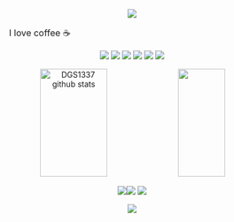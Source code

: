 <div style="text-align: center;">
    <img src="https://capsule-render.vercel.app/api?type=waving&color=161b22" />
</div>

<div style="text-align: left; margin: 0px 30px; font-size: 1rem">
    <p>I love coffee ☕ </p>
</div>

<p align="center">
  <img src="https://img.shields.io/badge/javascript-0d1117?style=for-the-badge&logo=javascript&logoColor=yellow" />
 <img src="https://img.shields.io/badge/react-0d1117?style=for-the-badge&logo=react&logoColor=blue" />
 <img src="https://img.shields.io/badge/nodejs-0d1117?style=for-the-badge&logo=nodedotjs&logoColor=green" />
 <img src="https://img.shields.io/badge/typescript-0d1117?style=for-the-badge&logo=ts-node&logoColor=blue" />
 <img src="https://img.shields.io/badge/flutter-0d1117?style=for-the-badge&logo=flutter&logoColor=blue" />
  <img src="https://img.shields.io/badge/linux-0d1117?style=for-the-badge&logo=linux&logoColor=white" />
</p>

<div style="text-align: center;">
  <img width="49%" height="195px" src="https://github-readme-stats-sigma-five.vercel.app/api?username=pofi-abel&show_icons=true&count_private=true&hide_border=true&title_color=ecf2f8&icon_color=0d1117&text_color=FFFFFF&bg_color=0d1117" alt="DGS1337 github stats" /> 
  <img width="41%" height="195px" src="https://github-readme-stats-sigma-five.vercel.app/api/top-langs/?username=pofi-abel&layout=compact&hide_border=true&title_color=ecf2f8&text_color=FFFFFF&bg_color=0d1117" />
</div>

<p align="center">
  <a href="https://www.linkedin.com/in/abel-pofi-665469226/"><img src="https://img.shields.io/badge/Linkedin-0d1117?style=for-the-badge&logo=linkedin&logoColor=white" /></a><a href="https://t.me/pofiabel"><img src="https://img.shields.io/badge/Telegram-0d1117?style=for-the-badge&logo=telegram&logoColor=white" /></a>
  <a href="https://github.com/pofi-abel"><img src="https://img.shields.io/badge/Github-0d1117?style=for-the-badge&logo=github&logoColor=white" /></a>
</p>




<div style="text-align: center;">
    <img src="https://capsule-render.vercel.app/api?type=waving&color=161b22&height=120&section=footer"/>
</div>
